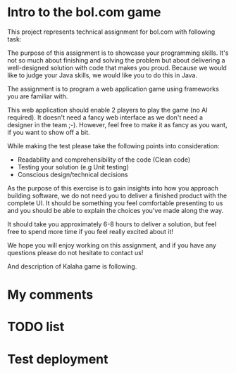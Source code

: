 # Intro to the bol.com game

This project represents technical assignment for bol.com with following task:

The purpose of this assignment is to showcase your programming skills. It's not so
much about finishing and solving the problem but about delivering a well-designed
solution with code that makes you proud. Because we would like to judge your
Java skills, we would like you to do this in Java.

The assignment is to program a web application game using frameworks you are
familiar with.

This web application should enable 2 players to play the game (no AI required). It
doesn't need a fancy web interface as we don't need a designer in the team ;-).
However, feel free to make it as fancy as you want, if you want to show off a bit.

While making the test please take the following points into consideration:

- Readability and comprehensibility of the code (Clean code)
- Testing your solution (e.g Unit testing)
- Conscious design/technical decisions

As the purpose of this exercise is to gain insights into how you approach building
software, we do not need you to deliver a finished product with the complete UI. It
should be something you feel comfortable presenting to us and you should be able
to explain the choices you've made along the way.

It should take you approximately 6-8 hours to deliver a solution, but feel free to
spend more time if you feel really excited about it!

We hope you will enjoy working on this assignment, and if you have any
questions please do not hesitate to contact us!

And description of Kalaha game is following.

# My comments

# TODO list

# Test deployment